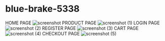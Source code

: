 # blue-brake-5338

HOME PAGE
![screenshot](https://user-images.githubusercontent.com/108578299/231120553-22bc608f-c669-4fce-963c-0cfee199805c.png)
PRODUCT PAGE
![screenshot (1)](https://user-images.githubusercontent.com/108578299/231121011-ffda8ef7-1f8a-4527-8374-97dc33c41c11.png)
LOGIN PAGE
![screenshot (2)](https://user-images.githubusercontent.com/108578299/231121670-16a0c451-7700-47db-a62d-12f8c548ad0c.png)
REGISTER PAGE
![screenshot (3)](https://user-images.githubusercontent.com/108578299/231121687-c7bfcd76-49b0-4c69-8eac-197ccfa9803c.png)
CART PAGE
![screenshot (4)](https://user-images.githubusercontent.com/108578299/231121698-c41dd34c-88e2-41ed-9806-0c19b2fa78a3.png)
CHECKOUT PAGE
![screenshot (5)](https://user-images.githubusercontent.com/108578299/231121707-44d46cf1-76ba-430e-a30f-a712acb4644f.png)

